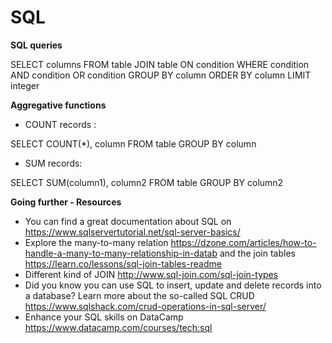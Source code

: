 # SQL


**SQL queries**



SELECT columns
FROM table
JOIN table ON condition
WHERE condition
AND condition
OR condition
GROUP BY column
ORDER BY column
LIMIT integer


**Aggregative functions**

* COUNT records :

SELECT COUNT(*), column 
FROM table
GROUP BY column


* SUM records:

SELECT SUM(column1), column2
FROM table
GROUP BY column2




**Going further - Resources**



* You can find a great documentation about SQL on https://www.sqlservertutorial.net/sql-server-basics/
* Explore the many-to-many relation https://dzone.com/articles/how-to-handle-a-many-to-many-relationship-in-datab and the join tables https://learn.co/lessons/sql-join-tables-readme
* Different kind of JOIN http://www.sql-join.com/sql-join-types
* Did you know you can use SQL to insert, update and delete records into a database? Learn more about the so-called SQL CRUD https://www.sqlshack.com/crud-operations-in-sql-server/
* Enhance your SQL skills on DataCamp https://www.datacamp.com/courses/tech:sql

